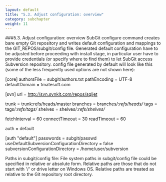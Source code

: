 ```yaml
---
layout: default
title: "5.3. Adjust configuration: overview"
category: subchapter
weight: 11
---
```

###5.3. Adjust configuration: overview
SubGit configure command creates bare empty Git repository and writes default configuration and mappings to the GIT_REPOS/subgit/config file. Generated default configuration have to be adjusted before proceeding with install stage, in particular user have to provide credentials (or specify where to find them) to let SubGit access Subversion repository. config file generated by default will look like this (some of the less frequently used options are not shown here):

[core]
authorsFile = subgit/authors.txt
pathEncoding = UTF-8
defaultDomain = tmatesoft.com

[svn]
url = http://svn.svnkit.com/repos/sqljet

trunk = trunk:refs/heads/master
branches = branches/*:refs/heads/*
tags = tags/*:refs/tags/*
shelves = shelves/*:refs/shelves/*

fetchInterval = 60
connectTimeout = 30
readTimeout = 60

auth = default

[auth "default"]
passwords = subgit/passwd
useDefaultSubversionConfigurationDirectory = false
subversionConfigurationDirectory = /home/user/subversion

Paths in subgit/config file:
File system paths in subgit/config file could be specified in relative or absolute form. Relative paths are those that do not start with '/' or drive letter on Windows OS. Relative paths are treated as relative to the Git repository root directory.